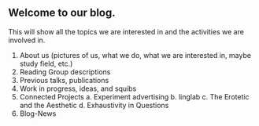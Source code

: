 ## Welcome to our blog. 

This will show all the topics we are interested in and the activities we are involved in. 

1.	About us (pictures of us, what we do, what we are interested in, maybe study field, etc.) 
2.	Reading Group descriptions
3.	Previous talks, publications
4.	Work in progress, ideas, and squibs
5.	Connected Projects 
  a. Experiment advertising
  b. linglab
  c. The Erotetic and the Aesthetic
  d. Exhaustivity in Questions
6.	Blog-News


